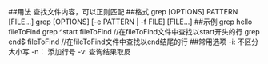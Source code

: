 ##用法
    查找文件内容，可以正则匹配
##格式
    grep [OPTIONS] PATTERN [FILE...]
    grep [OPTIONS] [-e PATTERN | -f FILE] [FILE...]
##示例
    grep hello fileToFind
    grep ^start fileToFind   //在fileToFind文件中查找以start开头的行
    grep end$ fileToFind    //在fileToFind文件中查找以end结尾的行
##常用选项
  -i: 不区分大小写
  -n： 添加行号
  -v: 查询结果取反
